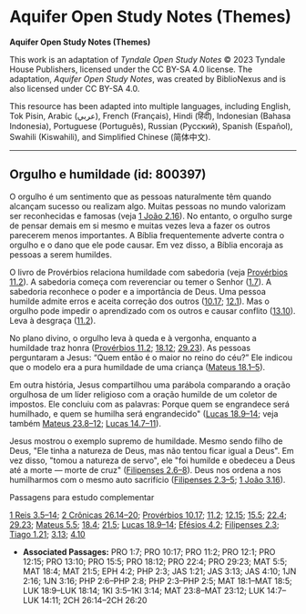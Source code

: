 # Aquifer Open Study Notes (Themes)

**Aquifer Open Study Notes (Themes)**

This work is an adaptation of *Tyndale Open Study Notes* © 2023 Tyndale House Publishers, licensed under the CC BY\-SA 4\.0 license. The adaptation, *Aquifer Open Study Notes*, was created by BiblioNexus and is also licensed under CC BY\-SA 4\.0\.

This resource has been adapted into multiple languages, including English, Tok Pisin, Arabic (عربي), French (Français), Hindi (हिंदी), Indonesian (Bahasa Indonesia), Portuguese (Português), Russian (Русский), Spanish (Español), Swahili (Kiswahili), and Simplified Chinese (简体中文).



--------------------------------

## Orgulho e humildade (id: 800397)

O orgulho é um sentimento que as pessoas naturalmente têm quando alcançam sucesso ou realizam algo. Muitas pessoas no mundo valorizam ser reconhecidas e famosas (veja [1 João 2\.16](https://ref.ly/1John2:16)). No entanto, o orgulho surge de pensar demais em si mesmo e muitas vezes leva a fazer os outros parecerem menos importantes. A Bíblia frequentemente adverte contra o orgulho e o dano que ele pode causar. Em vez disso, a Bíblia encoraja as pessoas a serem humildes.

O livro de Provérbios relaciona humildade com sabedoria (veja [Provérbios 11\.2](https://ref.ly/Prov11:2)). A sabedoria começa com reverenciar ou temer o Senhor ([1\.7](https://ref.ly/Prov1:7)). A sabedoria reconhece o poder e a importância de Deus. Uma pessoa humilde admite erros e aceita correção dos outros ([10\.17](https://ref.ly/Prov10:17); [12\.1](https://ref.ly/Prov12:1)). Mas o orgulho pode impedir o aprendizado com os outros e causar conflito ([13\.10](https://ref.ly/Prov13:10)). Leva à desgraça ([11\.2](https://ref.ly/Prov11:2)).

No plano divino, o orgulho leva à queda e à vergonha, enquanto a humildade traz honra ([Provérbios 11\.2](https://ref.ly/Prov11:2); [18\.12](https://ref.ly/Prov18:12); [29\.23](https://ref.ly/Prov29:23)). As pessoas perguntaram a Jesus: “Quem então é o maior no reino do céu?” Ele indicou que o modelo era a pura humildade de uma criança ([Mateus 18\.1–5](https://ref.ly/Matt18:1-Matt18:5)).

Em outra história, Jesus compartilhou uma parábola comparando a oração orgulhosa de um líder religioso com a oração humilde de um coletor de impostos. Ele concluiu com as palavras: Porque quem se engrandece será humilhado, e quem se humilha será engrandecido" ([Lucas 18\.9–14](https://ref.ly/Luke18:9-Luke18:14); veja também [Mateus 23\.8–12](https://ref.ly/Matt23:8-Matt23:12); [Lucas 14\.7–11](https://ref.ly/Luke14:7-Luke14:11)).

Jesus mostrou o exemplo supremo de humildade. Mesmo sendo filho de Deus, "Ele tinha a natureza de Deus, mas não tentou ficar igual a Deus". Em vez disso, "tomou a natureza de servo", ele "foi humilde e obedeceu a Deus até a morte — morte de cruz" ([Filipenses 2\.6–8](https://ref.ly/Phil2:6-Phil2:8)). Deus nos ordena a nos humilharmos com o mesmo auto sacrifício ([Filipenses 2\.3–5](https://ref.ly/Phil2:3-Phil2:5); [1 João 3\.16](https://ref.ly/1John3:16)).

Passagens para estudo complementar

[1 Reis 3\.5–14](https://ref.ly/1Kgs3:5-1Kgs3:14); [2 Crônicas 26\.14–20](https://ref.ly/2Chr26:14-2Chr26:20); [Provérbios 10\.17](https://ref.ly/Prov10:17); [11\.2](https://ref.ly/Prov11:2); [12\.15](https://ref.ly/Prov12:15); [15\.5](https://ref.ly/Prov15:5); [22\.4](https://ref.ly/Prov22:4); [29\.23](https://ref.ly/Prov29:23); [Mateus 5\.5](https://ref.ly/Matt5:5); [18\.4](https://ref.ly/Matt18:4); [21\.5](https://ref.ly/Matt21:5); [Lucas 18\.9–14](https://ref.ly/Luke18:9-Luke18:14); [Efésios 4\.2](https://ref.ly/Eph4:2); [Filipenses 2\.3](https://ref.ly/Phil2:3); [Tiago 1\.21](https://ref.ly/Jas1:21); [3\.13](https://ref.ly/Jas3:13); [4\.10](https://ref.ly/Jas4:10)

* **Associated Passages:** PRO 1:7; PRO 10:17; PRO 11:2; PRO 12:1; PRO 12:15; PRO 13:10; PRO 15:5; PRO 18:12; PRO 22:4; PRO 29:23; MAT 5:5; MAT 18:4; MAT 21:5; EPH 4:2; PHP 2:3; JAS 1:21; JAS 3:13; JAS 4:10; 1JN 2:16; 1JN 3:16; PHP 2:6–PHP 2:8; PHP 2:3–PHP 2:5; MAT 18:1–MAT 18:5; LUK 18:9–LUK 18:14; 1KI 3:5–1KI 3:14; MAT 23:8–MAT 23:12; LUK 14:7–LUK 14:11; 2CH 26:14–2CH 26:20

